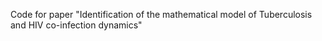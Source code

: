 Code for paper "Identification of the mathematical model of Tuberculosis and
HIV co-infection dynamics"
